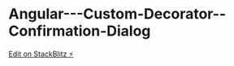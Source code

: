 # Angular---Custom-Decorator--Confirmation-Dialog

[Edit on StackBlitz ⚡️](https://stackblitz.com/edit/angular-ivy-xqpxvd)